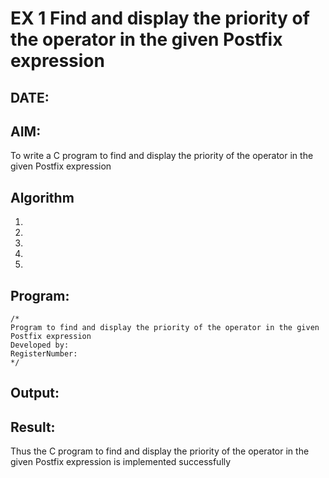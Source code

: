 # EX 1  Find and display the priority of the operator in the given Postfix expression
## DATE:
## AIM:
To write a C program to find and display the priority of the operator in the given Postfix expression

## Algorithm
1. 
2. 
3. 
4.  
5.   

## Program:
```
/*
Program to find and display the priority of the operator in the given Postfix expression
Developed by: 
RegisterNumber:  
*/
```

## Output:



## Result:
Thus the C program to find and display the priority of the operator in the given Postfix expression is implemented successfully

